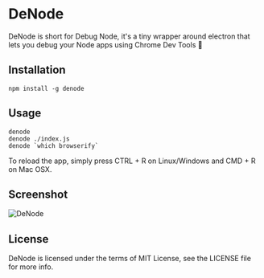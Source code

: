DeNode
======

DeNode is short for Debug Node, it's a tiny wrapper around electron that lets you debug your Node apps using Chrome Dev Tools :tada:

## Installation
```
npm install -g denode
```

## Usage

```
denode
denode ./index.js
denode `which browserify`
```

To reload the app, simply press CTRL + R on Linux/Windows and CMD + R on Mac OSX.

## Screenshot

<img alt="DeNode" src="https://cloud.githubusercontent.com/assets/4278113/14556652/03b0c480-02ae-11e6-949a-85334b9adbc0.png">

## License

DeNode is licensed under the terms of MIT License, see the LICENSE file for more info.
